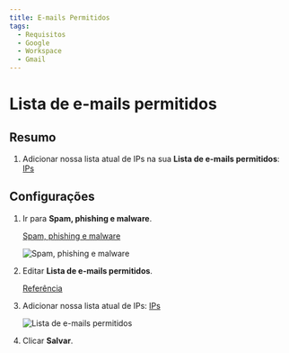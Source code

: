 ```yaml
---
title: E-mails Permitidos
tags:
  - Requisitos
  - Google
  - Workspace
  - Gmail
---
```


# Lista de e-mails permitidos

## Resumo

1. Adicionar nossa lista atual de IPs na sua **Lista de e-mails permitidos**: [IPs](../ips.html#separado-por-virgulas)

## Configurações

1. Ir para **Spam, phishing e malware**.

   [Spam, phishing e malware](https://admin.google.com/u/0/ac/apps/gmail/spam)

   ![Spam, phishing e malware](https://cdn.phishx.io/phishx-docs/images/google_workplace_005.png)

2. Editar **Lista de e-mails permitidos**.

   [Referência](https://support.google.com/a/answer/60751)

3. Adicionar nossa lista atual de IPs: [IPs](../ips.html#separado-por-virgulas)

   ![Lista de e-mails permitidos](https://cdn.phishx.io/phishx-docs/images/google_workplace_006.png)

4. Clicar **Salvar**.
